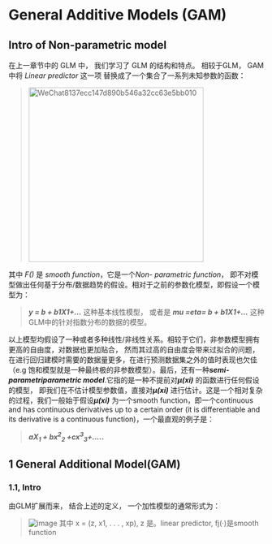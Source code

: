 # General Additive Models (GAM)
## Intro of Non-parametric model
在上一章节中的 GLM 中， 我们学习了 GLM 的结构和特点。 相较于GLM， GAM中将 *Linear predictor* 这一项 替换成了一个集合了一系列未知参数的函数：
> <img width="344" alt="WeChat8137ecc147d890b546a32cc63e5bb010" src="https://user-images.githubusercontent.com/89850899/158422113-14e33e72-ae58-4111-b1ad-b7de41c9bc93.png">
其中 *F()* 是 *smooth function*，它是一个*Non- parametric function*， 即不对模型做出任何基于分布/数据趋势的假设。相对于之前的参数化模型，即假设一个模型为：
> ***y = b + b1X1+...*** 这种基本线性模型， 或者是 ***mu =eta= b + b1X1+...*** 这种GLM中的针对指数分布的数据的模型。

以上模型均假设了一种或者多种线性/非线性关系。相较于它们，非参数模型拥有更高的自由度，对数据也更加贴合， 然而其过高的自由度会带来过拟合的问题，在进行回归建模时需要的数据量更多，在进行预测数据集之外的值时表现也欠佳（e.g 饱和模型就是一种最终极的非参数模型）。最后，还有一种***semi-parametriparametric model***.它指的是一种不提前对***µ(xi)*** 的函数进行任何假设的模型， 即我们在不估计模型参数值，直接对***µ(xi)*** 进行估计。这是一个相对复杂的过程，我们一般始于假设***µ(xi)*** 为一个smooth function，即一个continuous and has continuous derivatives up to a certain order (it is differentiable and its derivative is a continuous function)，一个最直观的例子是：
> ***aX<sub>1</sub> + bx<sup>2</sup><sub>2</sub> +cx<sup>3</sup><sub>3</sub>+.....***

## 1 General Additional Model(GAM)
### 1.1, Intro
由GLM扩展而来， 结合上述的定义， 一个加性模型的通常形式为：
>![image](https://user-images.githubusercontent.com/89850899/159052904-9d0cbac0-830e-4282-8efb-8e77deaf9f68.png)
其中 x = (z, x1, . . . , xp), z 是。linear predictor, fj(·)是smooth function





 
